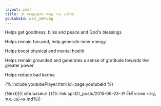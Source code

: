 ```yaml
---
layout: post
title: ૐ અગ્રહણાયાં નમહ ૧૦૮ ટાઈમ્સ
youtubeId: wzd_jeHFvog
---
```

 
 
Helps get goodness, bliss and peace and God's blessings
 
Helps remain focused, help generate inner energy 
 
Helps boost physical and mental health 
 
Helps remain grounded and generates a sense of gratitude towards the greater power 
 
Helps reduce bad karma
 
 
 
 


{% include youtubePlayer.html id=page.youtubeId %}
 
[Next]({{ site.baseurl }}{% link  split2/_posts/2015-06-23-ૐ તિર્થકારાયા નમહ ૧૦૮ ટાઈમ્સ.md%})
 
